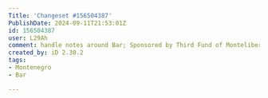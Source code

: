 ```yaml
---
Title: 'Changeset #156504387'
PublishDate: 2024-09-11T21:53:01Z
id: 156504387
user: L29Ah
comment: handle notes around Bar; Sponsored by Third Fund of Montelibero
created_by: iD 2.30.2
tags:
- Montenegro
- Bar

---
```

